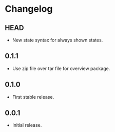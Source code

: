 # Changelog

## HEAD

- New state syntax for always shown states.

## 0.1.1

- Use zip file over tar file for overview package.

## 0.1.0

- First stable release.

## 0.0.1

- Initial release.
